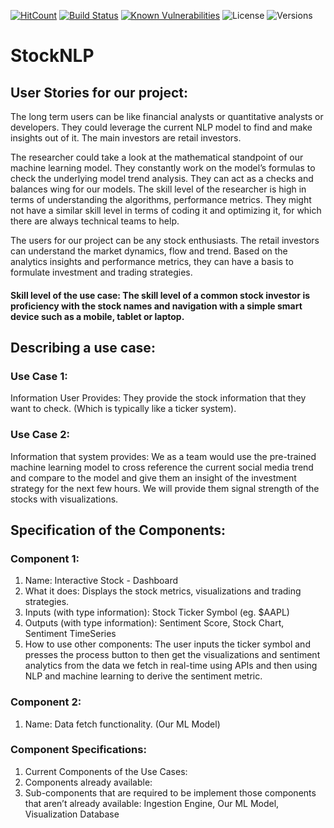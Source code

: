 [![HitCount](http://hits.dwyl.com/StockNLP/WorkingRepo.svg?style=flat-square)](http://hits.dwyl.com/StockNLP/WorkingRepo)
[![Build Status](https://travis-ci.org/{ORG-or-USERNAME}/{REPO-NAME}.png?branch=master)](https://travis-ci.org/StockNLP/WorkingRepo)
[![Known Vulnerabilities](https://snyk.io/test/github/dwyl/hapi-auth-jwt2/badge.svg?targetFile=package.json)](https://snyk.io/test/github/dwyl/hapi-auth-jwt2?targetFile=package.json)
![License](https://img.shields.io/badge/License-MIT-<COLOR>)
![Versions](https://img.shields.io/badge/Platforms-linux32-win32-osx32-win64-<COLOR>)
# StockNLP

## User Stories for our project:

The long term users can be like financial analysts or quantitative analysts or developers. They could leverage the current NLP model to find and make insights out of it. The main investors are retail investors. 

The researcher could take a look at the mathematical standpoint of our machine learning model. They constantly work on the model’s formulas to check the underlying model trend analysis. They can act as a checks and balances wing for our models. The skill level of the researcher is high in terms of understanding the algorithms, performance metrics. They might not have a similar skill level in terms of coding it and optimizing it, for which there are always technical teams to help.


The users for our project can be any stock enthusiasts. The retail investors can understand the market dynamics, flow and trend. Based on the analytics insights and performance metrics, they can have a basis to formulate investment and trading strategies.
 
#### Skill level of the use case: The skill level of a common stock investor is proficiency with the stock names and navigation with a simple smart device such as a mobile, tablet or laptop. 

## Describing a use case:

### Use Case 1:

  Information User Provides: They provide the stock information that they want to check. (Which is typically like a ticker system). 

### Use Case 2: 

  Information that system provides: We as a team would use the pre-trained machine learning model to cross reference the current social media trend and compare to the model and give them an insight of the investment strategy for the next few hours. We will provide them signal strength of the stocks with visualizations.


## Specification of the Components:

### Component 1: 


  1. Name: Interactive Stock - Dashboard
  2. What it does: Displays the stock metrics, visualizations and trading strategies.
  3. Inputs (with type information): Stock Ticker Symbol (eg. $AAPL)
  4. Outputs (with type information): Sentiment Score, Stock Chart, Sentiment TimeSeries 
  5. How to use other components: The user inputs the ticker symbol and presses the process button to then get the visualizations and sentiment analytics from the data we fetch in real-time using APIs and then using NLP and machine learning to derive the sentiment metric.

### Component 2:

  1. Name: Data fetch functionality. (Our ML Model) 


### Component Specifications:

  1. Current Components of the Use Cases: 
  2. Components already available:
  3. Sub-components that are required to be implement those components that aren’t already available: Ingestion Engine, Our ML Model, Visualization Database
